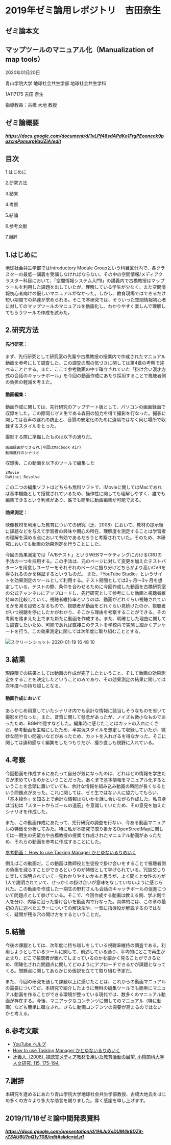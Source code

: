 # 2019年ゼミ論用レポジトリ　吉田奈生

## ゼミ論本文
## マップツールのマニュアル化（Manualization of map tools）

2020年01月20日

青山学院大学 地球社会共生学部 地球社会共生学科

1A117175 吉田 奈生

指導教員：古橋 大地 教授

## ゼミ論概要
##### https://docs.google.com/document/d/1vLPf48sdAPdKo1FtgPEooneck9pgzcmPpmurpVaUZiA/edit

## 目次
1.はじめに

2.研究方法

3.結果

4.考察

5.結論

6.参考文献

7.謝辞

## 1.はじめに
地球社会共生学部ではIntroductory Module Groupという科目区分内で、各クラスターの最低一講義を受講しなければならない。その中の空間情報/メディアクラスター科目において、「空間情報システム入門Ⅰ」の講義内で古橋教授はマップツールを利用した課題を出していたが、理解している学生が少なく、また空間情報初心者向けの優しいマニュアルがなかった。しかし、教育現場ではできるだけ短い期間での熟達が求められる。そこで本研究では、そういった空間情報初心者に対してのマップツールのマニュアルを動画化し、わかりやすく楽しんで理解してもらうツールの作成を試みた。

## 2.研究方法
#### 先行研究：
まず、先行研究として研究室の先輩や古橋教授の授業内で作成されたマニュアル動画を参考にして調査した。この調査の際の気づきに関しては第4章の考察で述べることとする。また、ここで参考動画の中で確立されていた「掛け合い漫才方式の会話のキャッチボール」を今回の動画作成にあたり採用することで視聴者側の負担の軽減を考えた。

#### 動画編集：
動画作成に関しては、先行研究のアップデート版として、パソコンの画面録画で収録をした。この際同じゼミ生である森田の協力を得て撮影を行なった。撮影に関しては音声の遅れの防止と、音質の安定化のために遠隔ではなく同じ場所で収録するスタイルをとった。

撮影する際に準備したものは以下の通りだ。

```
画面録画ができるPC(今回はMacbook Air)
動画進行のシナリオ
```
収録後、この動画を以下のツールで編集した
```
iMovie
DaVinci Resolve
```
この二つの編集ソフトはどちらも無料ソフトで、iMovieに関してはMacであれば基本機能として搭載されているため、操作性に関しても理解しやすく、誰でも編集できるという利点があり、誰でも簡単に動画編集が可能である。

#### 効果測定：
映像教材を利用した教育についての研究（辻、2008）において、教材の提示後に課題などを与えて学習者の興味や関心の所在、理解度を測定することは学習者の理解を深める点において有効であるだろうと考察されていた。そのため、本研究においても動画の効果測定を行うことにした。

今回の効果測定では「A/Bテスト」というWEBマーケティングにおけるCROの手法の一つを採用する。この手法は、元のページに対して変更を加えたテストパターンを用意しユーザーをそれぞれのページに振り分けどちらがより高いCVRを得られるのかを検証するというものだ。
また、「YouTube Studio」というサイトを効果測定のツールとして利用する。テスト期間としては2ヶ月〜3ヶ月を想定している。テストの際、条件を合わせるために今回作成した動画を古橋研究室の公式チャンネルにアップロードし、先行研究として参考にした動画と視聴者維持率の比較していく。視聴者維持率というのは、動画がどれぐらい視聴されているかを測る目安となるもので、視聴者が動画をどれぐらい見続けたのか、視聴者がいつ視聴を停止したかがわかり、そこから理由を考察することができる。その考察を踏まえた上でまた新たに動画を作成する。また、明確とした理由に関しても調査したいため、可能であれば直接このテストを学校内で実施し細かくアンケートを行う。この効果測定に関しては次年度に取り組むこととする。

![スクリーンショット 2020-01-19 16 48 10](https://user-images.githubusercontent.com/30149484/72697350-12c6e280-3b83-11ea-8e3c-7cf145830169.png)

## 3.結果
現段階での結果としては動画の作成が完了したということ、そして動画の効果測定をすることを決定したということのみであり、その効果測定の結果に関しては次年度への持ち越しとなる。
#### 動画作成において
あらかじめ用意していたシナリオ内でも余計な情報に該当しそうなものを省いて撮影を行なった。また、音質に関して懸念があったが、ノイズも微小なものであったため、BGMで隠すなどした。編集時に感じたことはカットの入れにくさだ。参考動画を主軸にしたため、半実況スタイルを想定して収録していたが、微妙な間や言い間違いなどがあったため、カットを入れざるを得なかった。そこに関しては違和感なく編集をしたつもりだが、撮り直しも視野に入れている。


## 4.考察
今回動画を作成するにあたって自分が気になったのは、どれほどの情報を学生たちが求めているのかということだった。あくまで基本情報をマニュアル化するということを念頭に置いていても、余計な情報を組み込み動画の時間が長くなるという問題点があった。これに関しては、ゼミ生ではない人に協力してもらい、「基本操作」を知る上で余計な情報はないかを話し合いながら作成した。私自身は当初は「スタートからゴールの道筋」を意識していたため、その意見を加えたシナリオを作成した。

また、この動画作成にあたって、先行研究の調査を行ない、今ある動画マニュアルの特徴を分析してみた。特に私が本研究で取り掛かるOpenStreetMapに関しては一期生の先輩方や古橋教授の授業で作成されたマニュアル動画があったため、それらの動画を参考に作成することにした。
 
 [参考動画： How to use Tasking Manager かとゆないるりめいく](https://www.youtube.com/watch?v=sMAdXhwsK6o)
 
 例えばこの動画だ。この動画は教師役と生徒役で掛け合いをすることで視聴者側の負担を減らすことができるというのが特徴として挙げられている。冗談交じりに楽しく説明されていて一見わかりやすいかもと思うが、よく聞くと女性の方が1人で説明されていて、せっかくの掛け合いが意味をなしていないように感じられた。この動画を作成した一期生の野村さんも会話のキャッチボールの促進について問題点として挙げている。そこで、今回作成する動画は教える側、学ぶ側で人を分け、内容に沿った掛け合いを動画内で行なった。具体的には、この章の最初の方に述べたエラーについての解決法や、一気に指導役が解説するのではなく、疑問が残る穴の開け方をするということだ。

## 5.結論
今後の課題としては、次年度に持ち越しをしている視聴率維持の調査である。利用しようとしているツールに関して、前述している通り、平均的にどこで再生が止まり、どこで視聴者が離れてしまっているのかを細かく見ることができるため、明確化された問題点に関してどのようにアプローチできるかが課題となってくる。問題点に関してあらかじめ仮説を立てて取り組む予定だ。

また、今回の研究を通して課題以上に感じたことは、これからの動画マニュアルの需要についてだ。本研究で紹介したように無料の編集ツールでも簡単にマニュアル動画を作ることができる環境が整っている現代では、数多くのマニュアル動画が存在する。今後、マニアックなコンテンツに関してのマニュアル（特に動画）なども簡単に確立され、さらに動画コンテンツの需要が高まるのではないかと考える。

## 6.参考文献
- [YouTube ヘルプ](https://support.google.com/youtube?hl=ja&authuser=0#topic=9257498)
- [How to use Tasking Manager かとゆないるりめいく](https://www.youtube.com/watch?v=sMAdXhwsK6o)
- [辻義人. (2008). 視聴覚メディア教材を用いた教育活動の展望. 小樽商科大学人文研究, 115, 175-194.](https://barrel.repo.nii.ac.jp/index.php?action=pages_view_main&active_action=repository_action_common_download&item_id=639&item_no=1&attribute_id=19&file_no=1&page_id=13&block_id=135)

## 7.謝辞
本研究を進めるにあたり青山学院大学地球社会共生学部教授、古橋大地氏をはじめ多くの方々より多大な助言を賜りました。厚く感謝を申し上げます。


## 2019/11/18ゼミ論中間発表資料
##### https://docs.google.com/presentation/d/1HIJuXsDUM4k8DZit-rZ3AU6U7nQ1yT08/edit#slide=id.p1
